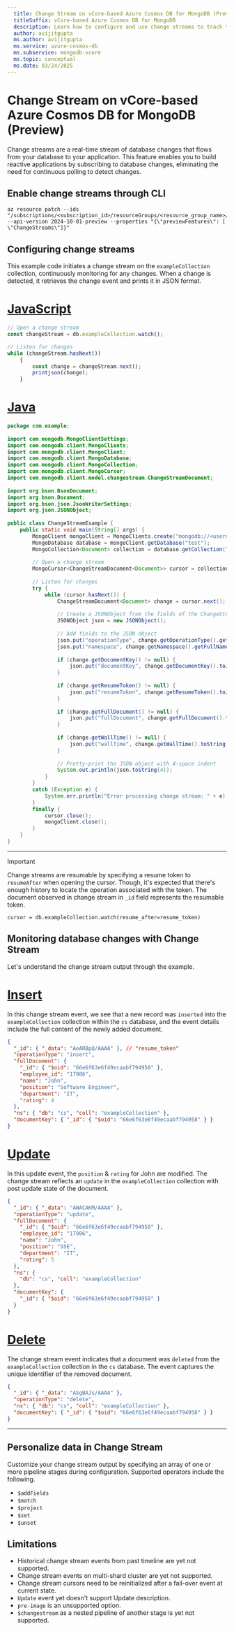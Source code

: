 ```yaml
---
  title: Change Stream on vCore-based Azure Cosmos DB for MongoDB (Preview)
  titleSuffix: vCore-based Azure Cosmos DB for MongoDB
  description: Learn how to configure and use change streams to track the real-time changes made on targeted collection\database.
  author: avijitgupta
  ms.author: avijitgupta
  ms.service: azure-cosmos-db
  ms.subservice: mongodb-vcore
  ms.topic: conceptual
  ms.date: 03/24/2025
---
```


# Change Stream on vCore-based Azure Cosmos DB for MongoDB (Preview)

Change streams are a real-time stream of database changes that flows from your database to your application. This feature enables you to build reactive applications by subscribing to database changes, eliminating the need for continuous polling to detect changes.

## Enable change streams through CLI

```azurecli
az resource patch --ids "/subscriptions/<subscription_id>/resourceGroups/<resource_group_name>/providers/Microsoft.DocumentDB/mongoClusters/<cluster_name>" --api-version 2024-10-01-preview --properties "{\"previewFeatures\": [ \"ChangeStreams\"]}"
```

## Configuring change streams

This example code initiates a change stream on the `exampleCollection` collection, continuously monitoring for any changes. When a change is detected, it retrieves the change event and prints it in JSON format.

# [JavaScript](#tab/javascript)

```javascript
// Open a change stream
const changeStream = db.exampleCollection.watch();

// Listen for changes
while (changeStream.hasNext()) 
    {
        const change = changeStream.next();
        printjson(change);
    }
```

# [Java](#tab/Java)

```java
package com.example;
 
import com.mongodb.MongoClientSettings;
import com.mongodb.client.MongoClients;
import com.mongodb.client.MongoClient;
import com.mongodb.client.MongoDatabase;
import com.mongodb.client.MongoCollection;
import com.mongodb.client.MongoCursor;
import com.mongodb.client.model.changestream.ChangeStreamDocument;
 
import org.bson.BsonDocument;
import org.bson.Document;
import org.bson.json.JsonWriterSettings;
import org.json.JSONObject;
 
public class ChangeStreamExample {
    public static void main(String[] args) {
        MongoClient mongoClient = MongoClients.create("mongodb://<username>:<pwd>@<clustername>.global.mongocluster.cosmos.azure.com/?tls=true");
        MongoDatabase database = mongoClient.getDatabase("test");
        MongoCollection<Document> collection = database.getCollection("test");
 
        // Open a change stream
        MongoCursor<ChangeStreamDocument<Document>> cursor = collection.watch().iterator();
 
        // Listen for changes
        try {
            while (cursor.hasNext()) {
                ChangeStreamDocument<Document> change = cursor.next();
 
                // Create a JSONObject from the fields of the ChangeStreamDocument
                JSONObject json = new JSONObject();
 
                // Add fields to the JSON object
                json.put("operationType", change.getOperationType().getValue());
                json.put("namespace", change.getNamespace().getFullName());
 
                if (change.getDocumentKey() != null) {
                    json.put("documentKey", change.getDocumentKey().toJson().toString());
                }
 
                if (change.getResumeToken() != null) {
                    json.put("resumeToken", change.getResumeToken().toJson());
                }
 
                if (change.getFullDocument() != null) {
                    json.put("fullDocument", change.getFullDocument().toJson());
                }
 
                if (change.getWallTime() != null) {
                    json.put("wallTime", change.getWallTime().toString());
                }
 
                // Pretty-print the JSON object with 4-space indent
                System.out.println(json.toString(4)); 
            }
        } 
        catch (Exception e) {
            System.err.println("Error processing change stream: " + e);
        } 
        finally {
            cursor.close();
            mongoClient.close();
        }
    }
}
```

---

> [!IMPORTANT]
> Change streams are resumable by specifying a resume token to `resumeAfter` when opening the cursor. Though, it's expected that there's enough history to locate the operation associated with the token. The document observed in change stream in `_id` field represents the resumable token.
>
> `cursor = db.exampleCollection.watch(resume_after=resume_token)`

## Monitoring database changes with Change Stream

Let's understand the change stream output through the example.

# [Insert](#tab/Insert)

In this change stream event, we see that a new record was `inserted` into the `exampleCollection` collection within the `cs` database, and the event details include the full content of the newly added document.

```json
{
  "_id": { "_data": "AeARBpQ/AAAA" }, // "resume_token"
  "operationType": "insert",
  "fullDocument": {
    "_id": { "$oid": "66e6f63e6f49ecaabf794958" },
    "employee_id": "17986",
    "name": "John",
    "position": "Software Engineer",
    "department": "IT",
    "rating": 4
  },
  "ns": { "db": "cs", "coll": "exampleCollection" },
  "documentKey": { "_id": { "$oid": "66e6f63e6f49ecaabf794958" } }
}
```

# [Update](#tab/Update)

In this update event, the `position` & `rating` for John are modified. The change stream reflects an `update` in the `exampleCollection` collection with post update state of the document.

```json
{
  "_id": { "_data": "AWACAKM/AAAA" },
  "operationType": "update",
  "fullDocument": {
    "_id": { "$oid": "66e6f63e6f49ecaabf794958" },
    "employee_id": "17986",
    "name": "John",
    "position": "SSE",
    "department": "IT",
    "rating": 5
  },
  "ns": {
    "db": "cs", "coll": "exampleCollection"
  },
  "documentKey": {
    "_id": { "$oid": "66e6f63e6f49ecaabf794958" }
  }
}

```

# [Delete](#tab/Delete)

The change stream event indicates that a document was `deleted` from the `exampleCollection` collection in the `cs` database. The event captures the unique identifier of the removed document.

```json
{
  "_id": { "_data": "ASgBAJs/AAAA" },
  "operationType": "delete",
  "ns": { "db": "cs", "coll": "exampleCollection" },
  "documentKey": { "_id": { "$oid": "66e6f63e6f49ecaabf794958" } }
}
```

---

## Personalize data in Change Stream

Customize your change stream output by specifying an array of one or more pipeline stages during configuration. Supported operators include the following.

- `$addFields`
- `$match`
- `$project`
- `$set`
- `$unset`

## Limitations

- Historical change stream events from past timeline are yet not supported.
- Change stream events on multi-shard cluster are yet not supported.
- Change stream cursors need to be reinitialized after a fail-over event at current state.
- `Update` event yet doesn't support Update description.
- `pre-image` is an unsupported option.
- `$changestream` as a nested pipeline of another stage is yet not supported.
